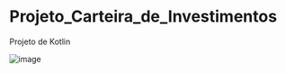 # Projeto_Carteira_de_Investimentos
Projeto de Kotlin

![image](https://github.com/user-attachments/assets/a92cc5ff-0dd1-4b30-b252-26d085f93da3)

